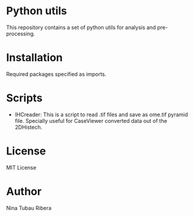 # Python utils

This repository contains a set of python utils for analysis and pre-processing. 

# Installation

Required packages specified as imports.

# Scripts

- IHCreader: This is a script to read .tif files and save as ome.tif pyramid file. Specially useful for CaseViewer converted data out of the 2DHistech. 

# License

MIT License

# Author

Nina Tubau Ribera
